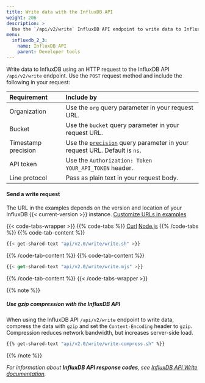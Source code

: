 ```yaml
---
title: Write data with the InfluxDB API
weight: 206
description: >
  Use the `/api/v2/write` InfluxDB API endpoint to write data to InfluxDB.
menu:
  influxdb_2_3:
    name: InfluxDB API
    parent: Developer tools
---
```

Write data to InfluxDB using an HTTP request to the InfluxDB API `/api/v2/write` endpoint.
Use the `POST` request method and include the following in your request:

| Requirement          | Include by                                               |
|:-----------          |:----------                                               |
| Organization         | Use the `org` query parameter in your request URL.       |
| Bucket               | Use the `bucket` query parameter in your request URL.    |
| Timestamp precision  | Use the [`precision`](/influxdb/v2.3/tools/influxql-shell/#precision) query parameter in your request URL. Default is `ns`. |
| API token | Use the `Authorization: Token YOUR_API_TOKEN` header.                   |
| Line protocol        | Pass as plain text in your request body.                 |

#### Send a write request

The URL in the examples depends on the version and location of your InfluxDB {{< current-version >}} instance.
<a href="#" class="url-trigger">Customize URLs in examples</a>

{{< code-tabs-wrapper >}}
{{% code-tabs %}}
[Curl](#curl)
[Node.js](#nodejs)
{{% /code-tabs %}}
{{% code-tab-content %}}
```sh
{{< get-shared-text "api/v2.0/write/write.sh" >}}
```
{{% /code-tab-content %}}
{{% code-tab-content %}}
```js
{{< get-shared-text "api/v2.0/write/write.mjs" >}}
```
{{% /code-tab-content %}}
{{< /code-tabs-wrapper >}}

{{% note %}}
##### Use gzip compression with the InfluxDB API

When using the InfluxDB API `/api/v2/write` endpoint to write data, compress the data with `gzip` and set the `Content-Encoding`
header to `gzip`.
Compression reduces network bandwidth, but increases server-side load.

```sh
{{% get-shared-text "api/v2.0/write/write-compress.sh" %}}
```
{{% /note %}}

_For information about **InfluxDB API response codes**, see
[InfluxDB API Write documentation](/influxdb/v2.3/api/#operation/PostWrite)._
